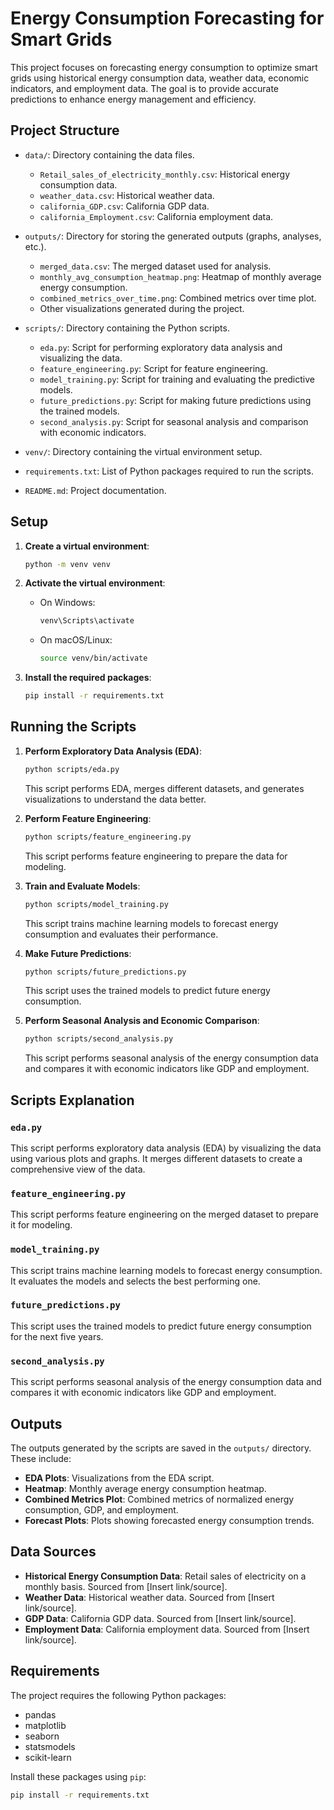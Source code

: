 # Energy Consumption Forecasting for Smart Grids

This project focuses on forecasting energy consumption to optimize smart grids using historical energy consumption data, weather data, economic indicators, and employment data. The goal is to provide accurate predictions to enhance energy management and efficiency.

## Project Structure

- `data/`: Directory containing the data files.
  - `Retail_sales_of_electricity_monthly.csv`: Historical energy consumption data.
  - `weather_data.csv`: Historical weather data.
  - `california_GDP.csv`: California GDP data.
  - `california_Employment.csv`: California employment data.

- `outputs/`: Directory for storing the generated outputs (graphs, analyses, etc.).
  - `merged_data.csv`: The merged dataset used for analysis.
  - `monthly_avg_consumption_heatmap.png`: Heatmap of monthly average energy consumption.
  - `combined_metrics_over_time.png`: Combined metrics over time plot.
  - Other visualizations generated during the project.

- `scripts/`: Directory containing the Python scripts.
  - `eda.py`: Script for performing exploratory data analysis and visualizing the data.
  - `feature_engineering.py`: Script for feature engineering.
  - `model_training.py`: Script for training and evaluating the predictive models.
  - `future_predictions.py`: Script for making future predictions using the trained models.
  - `second_analysis.py`: Script for seasonal analysis and comparison with economic indicators.

- `venv/`: Directory containing the virtual environment setup.

- `requirements.txt`: List of Python packages required to run the scripts.
- `README.md`: Project documentation.

## Setup

1. **Create a virtual environment**:
    ```bash
    python -m venv venv
    ```

2. **Activate the virtual environment**:
    - On Windows:
      ```bash
      venv\Scripts\activate
      ```
    - On macOS/Linux:
      ```bash
      source venv/bin/activate
      ```

3. **Install the required packages**:
    ```bash
    pip install -r requirements.txt
    ```

## Running the Scripts

1. **Perform Exploratory Data Analysis (EDA)**:
    ```bash
    python scripts/eda.py
    ```
    This script performs EDA, merges different datasets, and generates visualizations to understand the data better.

2. **Perform Feature Engineering**:
    ```bash
    python scripts/feature_engineering.py
    ```
    This script performs feature engineering to prepare the data for modeling.

3. **Train and Evaluate Models**:
    ```bash
    python scripts/model_training.py
    ```
    This script trains machine learning models to forecast energy consumption and evaluates their performance.

4. **Make Future Predictions**:
    ```bash
    python scripts/future_predictions.py
    ```
    This script uses the trained models to predict future energy consumption.

5. **Perform Seasonal Analysis and Economic Comparison**:
    ```bash
    python scripts/second_analysis.py
    ```
    This script performs seasonal analysis of the energy consumption data and compares it with economic indicators like GDP and employment.

## Scripts Explanation

### `eda.py`
This script performs exploratory data analysis (EDA) by visualizing the data using various plots and graphs. It merges different datasets to create a comprehensive view of the data.

### `feature_engineering.py`
This script performs feature engineering on the merged dataset to prepare it for modeling.

### `model_training.py`
This script trains machine learning models to forecast energy consumption. It evaluates the models and selects the best performing one.

### `future_predictions.py`
This script uses the trained models to predict future energy consumption for the next five years.

### `second_analysis.py`
This script performs seasonal analysis of the energy consumption data and compares it with economic indicators like GDP and employment.

## Outputs

The outputs generated by the scripts are saved in the `outputs/` directory. These include:
- **EDA Plots**: Visualizations from the EDA script.
- **Heatmap**: Monthly average energy consumption heatmap.
- **Combined Metrics Plot**: Combined metrics of normalized energy consumption, GDP, and employment.
- **Forecast Plots**: Plots showing forecasted energy consumption trends.

## Data Sources

- **Historical Energy Consumption Data**: Retail sales of electricity on a monthly basis. Sourced from [Insert link/source].
- **Weather Data**: Historical weather data. Sourced from [Insert link/source].
- **GDP Data**: California GDP data. Sourced from [Insert link/source].
- **Employment Data**: California employment data. Sourced from [Insert link/source].

## Requirements

The project requires the following Python packages:
- pandas
- matplotlib
- seaborn
- statsmodels
- scikit-learn

Install these packages using `pip`:
```bash
pip install -r requirements.txt
```

